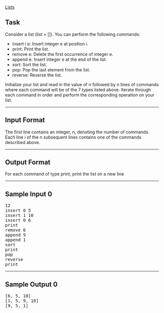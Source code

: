 [Lists](https://www.hackerrank.com/challenges/python-lists/problem?isFullScreen=true)

## Task
Consider a list (list = []). You can perform the following commands:

- insert i e: Insert integer e at position i.
- print: Print the list.
- remove e: Delete the first occurrence of integer e.
- append e: Insert integer e at the end of the list.
- sort: Sort the list.
- pop: Pop the last element from the list.
- reverse: Reverse the list.

Initialize your list and read in the value of n followed by n lines of commands where each command will be of the 7 types listed above. Iterate through each command in order and perform the corresponding operation on your list.

---

## Input Format
The first line contains an integer, n, denoting the number of commands.
Each line i of the n subsequent lines contains one of the commands described above.

---

## Output Format
For each command of type print, print the list on a new line

---

## Sample Input 0
<pre>
12
insert 0 5
insert 1 10
insert 0 6
print
remove 6
append 9
append 1
sort
print
pop
reverse
print
</pre>
---

## Sample Output 0
<pre>
[6, 5, 10]
[1, 5, 9, 10]
[9, 5, 1]
</pre>
